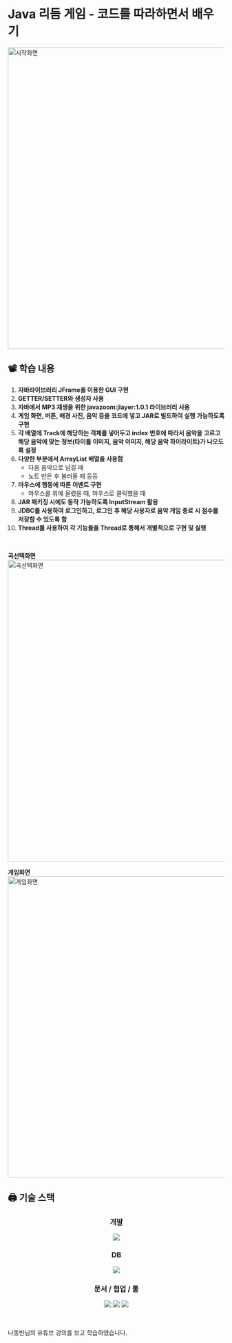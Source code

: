 # Java 리듬 게임 - 코드를 따라하면서 배우기
<img width="700" alt="시작화면" src="https://github.com/user-attachments/assets/95b3e73c-6ee7-4d3c-b5c1-9a5cf50b88f8">
<br/>

## 📽️ 학습 내용

1. **자바라이브러리 JFrame을 이용한 GUI 구현**
2. **GETTER/SETTER와 생성자 사용**
3. **자바에서 MP3 재생을 위한 javazoom:jlayer:1.0.1 라이브러리 사용**
4. **게임 화면, 버튼, 배경 사진, 음악 등을 코드에 넣고 JAR로 빌드하여 실행 가능하도록 구현**
5. **각 배열에 Track에 해당하는 객체를 넣어두고 index 번호에 따라서 음악을 고르고 해당 음악에 맞는 정보(타이틀 이미지, 음악 이미지, 해당 음악 하이라이트)가 나오도록 설정**
6. **다양한 부분에서 ArrayList 배열을 사용함**
    - 다음 음악으로 넘길 때
    - 노트 만든 후 불러올 때 등등
7. **마우스에 행동에 따른 이벤트 구현**
    - 마우스를 위에 올렸을 때, 마우스로 클릭했을 때
8. **JAR 패키징 시에도 동작 가능하도록 InputStream 활용**
9. **JDBC를 사용하여 로그인하고, 로그인 후 해당 사용자로 음악 게임 종료 시 점수를 저장할 수 있도록 함**
10. **Thread를 사용하여 각 기능들을 Thread로 통해서 개별적으로 구현 및 실행**
    

<br/>

**곡선택화면**
<br/>
<img width="700" alt="곡선택화면" src="https://github.com/user-attachments/assets/f1b8ac27-2053-4af0-9c83-643392f2074d">
<br/>

**게임화면** 
<br/>
<img width="700" alt="게임화면" src="https://github.com/user-attachments/assets/8d9b4d4b-34b5-47a1-aac8-91a9177cd806">
<br/>

## 🖨️ 기술 스택
<h3 align="center"> 개발 </h3>

<p align="center">
<img src="https://img.shields.io/badge/Java 17-008FC7?style=flat-square&logo=Java&logoColor=white"/></img>
</p>

<h3 align="center"> DB </h3>

<p align="center">
<img src="https://img.shields.io/badge/H2-008FC7?style=flat-square&logo=Java&logoColor=white"/></img>
</p>


<h3 align="center"> 문서 / 협업 / 툴</h3>

<p align="center">
<img src="https://img.shields.io/badge/Notion-000000?style=flat-square&logo=Notion&logoColor=white"/>
<img src="https://img.shields.io/badge/Git-F05032.svg?style=flat-square&logo=Git&logoColor=white"/>
<img src="https://img.shields.io/badge/GitHub-181717.svg?style=flat-square&logo=GitHub&logoColor=white"/>
</p>

<br/>

나동빈님의 유튜브 강의를 보고 학습하였습니다.
